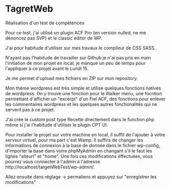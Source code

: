 # TagretWeb
Réalisation d'un test de compétences


Pour ce test, j'ai utilisé un plugin ACF Pro (en version nulled, ne me dénoncez pas SVP) et le classic editor de WP.

J'ai pour habitude d'utiliser sur mes travaux le compileur de CSS SASS.

N'ayant pas l'habitude de travailler sur Github je n'ai pas pris en main l'initiation de mon projet en local, je manque un peu de temps pour l'appliquer à ce projet avant le Lundi 15. 

Je me permet d'upload mes fichiers en ZIP sur mon repository.

Mon thème wordpress est très simple et utilise quelques fonctions natives de wordpress.
On y trouve une fonction pour le Walker menu, une focntion permettant d'afficher un "excerpt" d'un Fiel ACF, des fonctions pour enlever les commentaires wordpress et les quelques autres fonctionalités qui ne servent pas à ce projet. 

J'ai crée le custom post type Recette directement dans le function.php même si j'ai l'habitude d'utiliser le plugin CPT UI.

Pour installer le projet sur votre machine en local, il suffit de l'ajouter à votre serveur virtuel, pour ma part c'est Wamp.
Il suffira de changer les informations de connexion à la base de donnée dans le fichier wp-config, d'importer la base dans votre phpMyAdmin en changant s'il le faut les lignes "siteurl" et "home". Une fois ces modifications éffectuées, vous pourrez vous connecter à l'admin à l'adresse http://localhost/targetWebTest/wp-admin/.

Allez ensuite dans réglage -> permaliens et appuyez sur "enregistrer les modifications"
